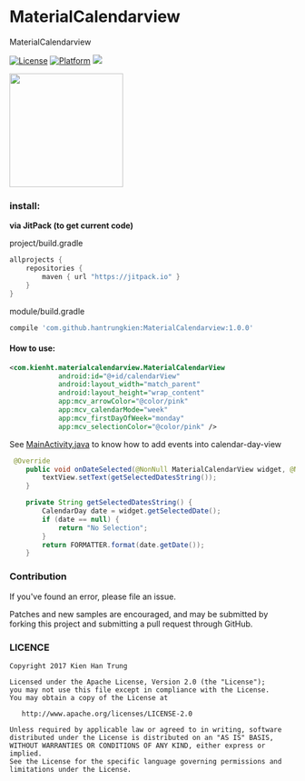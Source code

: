 # MaterialCalendarview
MaterialCalendarview

[![License](https://img.shields.io/badge/License-Apache%202.0-blue.svg)](https://opensource.org/licenses/Apache-2.0)
[![Platform](https://img.shields.io/badge/platform-android-green.svg)](http://developer.android.com/index.html)
[![](https://jitpack.io/v/hantrungkien/MaterialCalendarview.svg)](https://jitpack.io/#hantrungkien/MaterialCalendarview)

<a><img src="http://sv1.upsieutoc.com/2017/05/17/screenshot.jpg" width="200"></a>

### install:

**via JitPack (to get current code)**

project/build.gradle
````gradle
allprojects {
    repositories {
        maven { url "https://jitpack.io" }
    }
}
````
module/build.gradle
````gradle
compile 'com.github.hantrungkien:MaterialCalendarview:1.0.0'
````

#### How to use:

````xml
<com.kienht.materialcalendarview.MaterialCalendarView
            android:id="@+id/calendarView"
            android:layout_width="match_parent"
            android:layout_height="wrap_content"
            app:mcv_arrowColor="@color/pink"
            app:mcv_calendarMode="week"
            app:mcv_firstDayOfWeek="monday"
            app:mcv_selectionColor="@color/pink" />
````

See [MainActivity.java](https://github.com/hantrungkien/MaterialCalendarview/blob/master/sample/src/main/java/com/kienht/materialcalendarview/sample/MainActivity.java) to know how to add events into calendar-day-view

````Java
 @Override
    public void onDateSelected(@NonNull MaterialCalendarView widget, @Nullable CalendarDay date, boolean selected) {
        textView.setText(getSelectedDatesString());
    }

    private String getSelectedDatesString() {
        CalendarDay date = widget.getSelectedDate();
        if (date == null) {
            return "No Selection";
        }
        return FORMATTER.format(date.getDate());
    }
````

### Contribution

If you've found an error, please file an issue.

Patches and new samples are encouraged, and may be submitted by forking this project and submitting a pull request through GitHub.

### LICENCE

    Copyright 2017 Kien Han Trung

    Licensed under the Apache License, Version 2.0 (the "License");
    you may not use this file except in compliance with the License.
    You may obtain a copy of the License at

       http://www.apache.org/licenses/LICENSE-2.0

    Unless required by applicable law or agreed to in writing, software
    distributed under the License is distributed on an "AS IS" BASIS,
    WITHOUT WARRANTIES OR CONDITIONS OF ANY KIND, either express or implied.
    See the License for the specific language governing permissions and
    limitations under the License.



